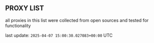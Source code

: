## PROXY LIST

all proxies in this list were collected from open sources and tested for functionality

last update: `2025-04-07 15:00:30.027083+00:00` UTC